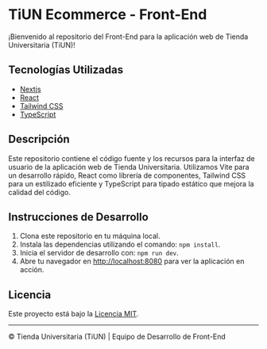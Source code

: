 # TiUN Ecommerce - Front-End

¡Bienvenido al repositorio del Front-End para la aplicación web de Tienda Universitaria (TiUN)!

## Tecnologías Utilizadas

- [Nextjs](https://nextjs.org/docs)
- [React](https://react.dev/learn)
- [Tailwind CSS](https://tailwindcss.com/docs)
- [TypeScript](https://www.typescriptlang.org/docs/)

## Descripción

Este repositorio contiene el código fuente y los recursos para la interfaz de usuario de la aplicación web de Tienda Universitaria. Utilizamos Vite para un desarrollo rápido, React como librería de componentes, Tailwind CSS para un estilizado eficiente y TypeScript para tipado estático que mejora la calidad del código.

## Instrucciones de Desarrollo

1. Clona este repositorio en tu máquina local.
2. Instala las dependencias utilizando el comando: `npm install`.
3. Inicia el servidor de desarrollo con: `npm run dev`.
4. Abre tu navegador en [http://localhost:8080](http://localhost:8080) para ver la aplicación en acción.

## Licencia

Este proyecto está bajo la [Licencia MIT](LICENSE).

---

© Tienda Universitaria (TiUN) | Equipo de Desarrollo de Front-End
